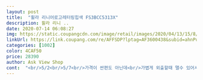 ```yaml
---
layout: post 
title:  "휠라 리니어로고레터링힙색 FS3BCC5313X" 
description: 휠라 리니 ..
date: 2020-07-14 06:08:27 
img: https://static.coupangcdn.com/image/retail/images/2020/04/13/15/8/04d5a0b9-67c3-4b48-94da-b9ca859faa98.jpg 
linkUrl: https://link.coupang.com/re/AFFSDP?lptag=AF3600438&subid=ahnPublicAsk&pageKey=1464673004&itemId=2519044031&vendorItemId=70506020290&traceid=V0-113-a51ed434845f139d 
categories: [1002] 
color: 4CAF50 
price: 28390 
author: Ask View Shop 
cont:  "<br/>5/2<br/>5/7<br/>가격이 싼편도 아닌데<br/>가볍게 외출할때 맬수 있어서 정말 좋아요.<br/><br/>개인적으로<br/>구입5일째인데<br/>다른 제품을 구매할 걸.<br/><br/>도색을 저따구로 싸구려로 해놓고<br/>많이 들어가고 앞주머니에 카드 넣기도 편하고<br/>뭡니까?<br/>상품은 나쁘진 않아요.<br/><br/>선물으로주문해는데마음에들어하네요여자아이1학년<br/>여러므로 편리한 슬링백이예요!!<br/>자크 색깔이 벗겨지기 시작합니다<br/>타 판매자보다 싸고요.<br/><br/>휠라 로고가 약간 작아서 아쉬워요<br/>" 
---
```

